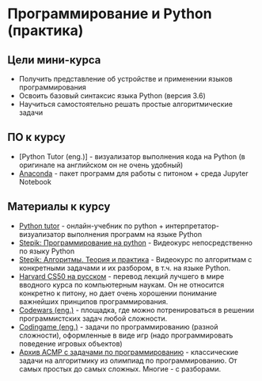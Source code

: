 # Программирование и Python (практика)

## Цели мини-курса

- Получить представление об устройстве и применении языков программирования
- Освоить базовый синтаксис языка Python (версия 3.6)
- Научиться самостоятельно решать простые алгоритмические задачи

## ПО к курсу

- [Python Tutor (eng.)] - визуализатор выполнения кода на Python (в оригинале на английском он не очень удобный)
- [Anaconda](https://www.anaconda.com/download) - пакет программ для работы с питоном + среда Jupyter Notebook

## Материалы к курсу

- [Python tutor](http://pythontutor.ru/) - онлайн-учебник по python + интерпретатор-визуализатор выполнения программ на языке Python
- [Stepik: Программирование на python](https://stepik.org/course/67) - Видеокурс непосредственно по языку Python
- [Stepik: Алгоритмы. Теория и практика](https://stepik.org/course/217) - Видеокурс по алгоритмам с конкретными задачами и их разбором, в т.ч. на языке Python.
- [Harvard CS50 на русском](https://javarush.ru/quests/QUEST_HARVARD_CS50) - перевод лекций лучшего в мире вводного курса по компьютерным наукам. Он не относится конкретно к питону, но дает очень хорошении понимание важнейших принципов программирования.
- [Codewars (eng.)](https://www.codewars.com/) - площадка, где можно потренироваться в решении программистских задач любой сложности.
- [Сodingame (eng.)](https://www.codingame.com) - задачи по программированию (разной сложности), оформленные в виде игр (надо программировать поведение игровых объектов)
- [Архив ACMP с задачами по программированию](http://acmp.ru/index.asp?main=tasks) - классические задачи на алгоритмику из олимпиад по программированию. От самых простых до самых сложных. Многие - с разборами.